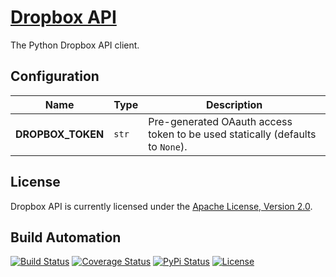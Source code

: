 # [Dropbox API](http://dropbox-api.hive.pt)

The Python Dropbox API client.

## Configuration

| Name              | Type  | Description                                                                   |
| ----------------- | ----- | ----------------------------------------------------------------------------- |
| **DROPBOX_TOKEN** | `str` | Pre-generated OAauth access token to be used statically (defaults to `None`). |

## License

Dropbox API is currently licensed under the [Apache License, Version 2.0](http://www.apache.org/licenses/).

## Build Automation

[![Build Status](https://app.travis-ci.com/hivesolutions/dropbox-api.svg?branch=master)](https://travis-ci.com/github/hivesolutions/dropbox-api)
[![Coverage Status](https://coveralls.io/repos/hivesolutions/dropbox-api/badge.svg?branch=master)](https://coveralls.io/r/hivesolutions/dropbox-api?branch=master)
[![PyPi Status](https://img.shields.io/pypi/v/dropbox-api.svg)](https://pypi.python.org/pypi/dropbox-api)
[![License](https://img.shields.io/badge/license-Apache%202.0-blue.svg)](https://www.apache.org/licenses/)

